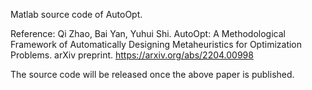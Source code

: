 Matlab source code of AutoOpt.

Reference:
Qi Zhao, Bai Yan, Yuhui Shi. AutoOpt: A Methodological Framework of Automatically Designing Metaheuristics for Optimization Problems. arXiv preprint. https://arxiv.org/abs/2204.00998  

The source code will be released once the above paper is published.
